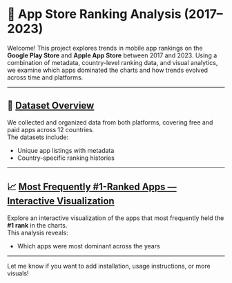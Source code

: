 # 📱 App Store Ranking Analysis (2017–2023)

Welcome! This project explores trends in mobile app rankings on the **Google Play Store** and **Apple App Store** between 2017 and 2023. Using a combination of metadata, country-level ranking data, and visual analytics, we examine which apps dominated the charts and how trends evolved across time and platforms.

---

## 📂 [Dataset Overview](data/data.md)

We collected and organized data from both platforms, covering free and paid apps across 12 countries.  
The datasets include:

- Unique app listings with metadata
- Country-specific ranking histories

---

## 📈 [Most Frequently #1-Ranked Apps — Interactive Visualization](visualisations/visualisation.md)

Explore an interactive visualization of the apps that most frequently held the **#1 rank** in the charts.  
This analysis reveals:

- Which apps were most dominant across the years
---

Let me know if you want to add installation, usage instructions, or more visuals!
